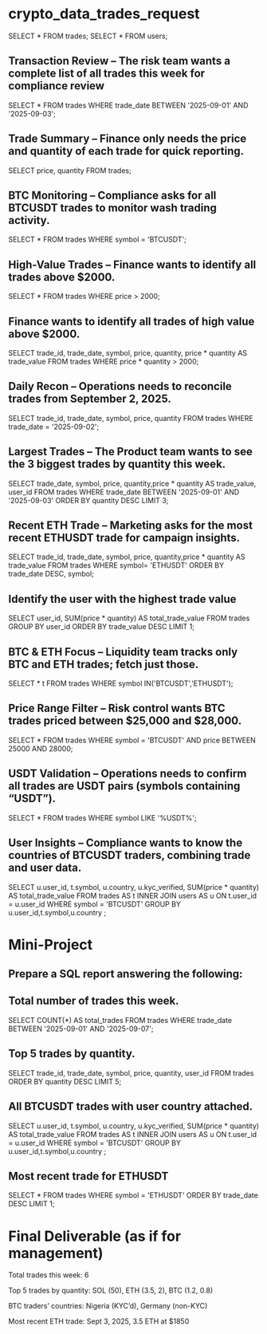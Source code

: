 # crypto_data_trades_request

SELECT * FROM trades;
SELECT * FROM users;

## Transaction Review – The risk team wants a complete list of all trades this week for compliance review
SELECT * 
FROM trades
WHERE trade_date BETWEEN '2025-09-01' AND '2025-09-03';

## Trade Summary – Finance only needs the price and quantity of each trade for quick reporting.
SELECT price, quantity
FROM trades;

## BTC Monitoring – Compliance asks for all BTCUSDT trades to monitor wash trading activity.
SELECT * 
FROM trades
WHERE symbol = 'BTCUSDT';


## High-Value Trades – Finance wants to identify all trades above $2000.
SELECT * 
FROM trades
WHERE price > 2000;

## Finance wants to identify all trades of high value above $2000.
SELECT trade_id, trade_date, symbol, price, quantity, price * quantity AS trade_value
FROM trades
WHERE price * quantity > 2000;

## Daily Recon – Operations needs to reconcile trades from September 2, 2025.
SELECT trade_id, trade_date, symbol, price, quantity
FROM trades
WHERE trade_date = '2025-09-02';

## Largest Trades –  The Product team wants to see the 3 biggest trades by quantity this week.
SELECT trade_date, symbol, price, quantity,price * quantity AS trade_value, user_id
FROM trades
WHERE trade_date BETWEEN '2025-09-01' AND '2025-09-03'
ORDER BY quantity DESC
LIMIT 3;

## Recent ETH Trade – Marketing asks for the most recent ETHUSDT trade for campaign insights.
SELECT trade_id, trade_date, symbol, price, quantity,price * quantity AS trade_value
FROM trades
WHERE symbol= 'ETHUSDT'
ORDER BY trade_date DESC, symbol;

## Identify the user with the highest trade value
SELECT user_id, SUM(price * quantity) AS total_trade_value
FROM trades
GROUP BY user_id
ORDER BY trade_value DESC
LIMIT 1;

## BTC & ETH Focus – Liquidity team tracks only BTC and ETH trades; fetch just those.
SELECT * t
FROM trades
WHERE symbol IN('BTCUSDT','ETHUSDT');

## Price Range Filter –  Risk control wants BTC trades priced between $25,000 and $28,000.
SELECT *
FROM trades
WHERE symbol = 'BTCUSDT'
  AND price BETWEEN 25000 AND 28000;

## USDT Validation – Operations needs to confirm all trades are USDT pairs (symbols containing “USDT”).
SELECT *
FROM trades
WHERE symbol LIKE '%USDT%';

## User Insights – Compliance wants to know the countries of BTCUSDT traders, combining trade and user data.
SELECT 
  u.user_id,
  t.symbol,
  u.country,
  u.kyc_verified,
  SUM(price * quantity) AS total_trade_value
FROM trades AS t
INNER JOIN users AS u
ON t.user_id = u.user_id
WHERE symbol = 'BTCUSDT'
GROUP BY u.user_id,t.symbol,u.country ;


# Mini-Project 
## Prepare a SQL report answering the following:
## Total number of trades this week.
SELECT COUNT(*) AS total_trades
FROM trades
WHERE trade_date BETWEEN '2025-09-01' AND '2025-09-07';


## Top 5 trades by quantity.
SELECT trade_id, trade_date, symbol, price, quantity, user_id
FROM trades
ORDER BY quantity DESC
LIMIT 5;


## All BTCUSDT trades with user country attached.
SELECT 
  u.user_id,
  t.symbol,
  u.country,
  u.kyc_verified,
  SUM(price * quantity) AS total_trade_value
FROM trades AS t
INNER JOIN users AS u
ON t.user_id = u.user_id
WHERE symbol = 'BTCUSDT'
GROUP BY u.user_id,t.symbol,u.country ;

## Most recent trade for ETHUSDT
SELECT *
FROM trades
WHERE symbol = 'ETHUSDT'
ORDER BY trade_date DESC
LIMIT 1;

# Final Deliverable (as if for management)

Total trades this week: 6

Top 5 trades by quantity: SOL (50), ETH (3.5, 2), BTC (1.2, 0.8)

BTC traders’ countries: Nigeria (KYC’d), Germany (non-KYC)

Most recent ETH trade: Sept 3, 2025, 3.5 ETH at $1850
